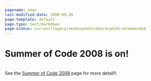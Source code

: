 ```yaml
---
pagename: news
last-modified-date: 2008-09-20
page-template: default
page-type: text/markdown
page-status: current|legacy|needsupdate|deprecated|recommended
---
```

Summer of Code 2008 is on!
==========================

\
See the [Summer of Code 2008](/SummerOfCode2008.html) page for more detail!\
